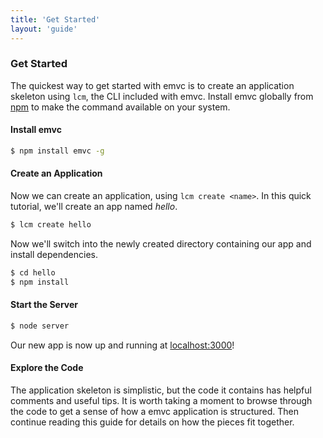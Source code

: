 ```yaml
---
title: 'Get Started'
layout: 'guide'
---
```


### Get Started

The quickest way to get started with emvc is to create an application
skeleton using `lcm`, the CLI included with emvc.  Install emvc
globally from [npm](http://npmjs.org/) to make the command available on your
system.

#### Install emvc

```bash
$ npm install emvc -g
```

#### Create an Application

Now we can create an application, using `lcm create <name>`.  In this quick
tutorial, we'll create an app named _hello_.

```bash
$ lcm create hello
```

Now we'll switch into the newly created directory containing our app and
install dependencies.

```bash
$ cd hello
$ npm install
```

#### Start the Server

```bash
$ node server
```

Our new app is now up and running at [localhost:3000](http://localhost:3000)!

#### Explore the Code

The application skeleton is simplistic, but the code it contains has helpful
comments and useful tips.  It is worth taking a moment to browse through the
code to get a sense of how a emvc application is structured.  Then
continue reading this guide for details on how the pieces fit together.
